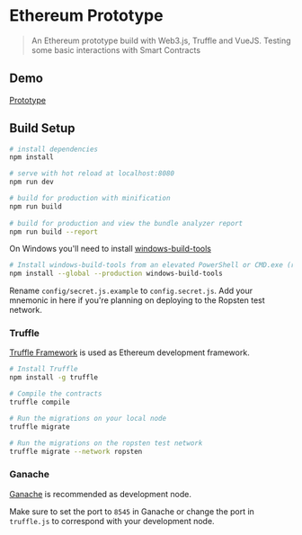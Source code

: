 # Ethereum Prototype

> An Ethereum prototype build with Web3.js, Truffle and VueJS.
> Testing some basic interactions with Smart Contracts

## Demo

[Prototype](https://boydbueno.github.io/blockchain-prototype/)

## Build Setup

``` bash
# install dependencies
npm install

# serve with hot reload at localhost:8080
npm run dev

# build for production with minification 
npm run build 
 
# build for production and view the bundle analyzer report 
npm run build --report 
```

On Windows you'll need to install [windows-build-tools](https://github.com/felixrieseberg/windows-build-tools)

``` bash
# Install windows-build-tools from an elevated PowerShell or CMD.exe (run as Administrator).
npm install --global --production windows-build-tools
```

Rename `config/secret.js.example` to `config.secret.js`. Add your mnemonic in here if you're planning on deploying to the Ropsten test network.

### Truffle

[Truffle Framework](http://truffleframework.com/) is used as Ethereum development framework.

``` bash
# Install Truffle
npm install -g truffle

# Compile the contracts
truffle compile

# Run the migrations on your local node
truffle migrate

# Run the migrations on the ropsten test network
truffle migrate --network ropsten
```

### Ganache

[Ganache](http://truffleframework.com/ganache/) is recommended as development node.

Make sure to set the port to `8545` in Ganache or change the port in `truffle.js` to correspond with your development node.